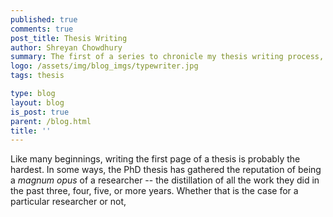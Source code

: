 ```yaml
---
published: true
comments: true
post_title: Thesis Writing
author: Shreyan Chowdhury
summary: The first of a series to chronicle my thesis writing process, and reflect on my PhD journey.  
logo: /assets/img/blog_imgs/typewriter.jpg
tags: thesis

type: blog
layout: blog
is_post: true
parent: /blog.html
title: ''
---
```


Like many beginnings, writing the first page of a thesis is probably the hardest. 
In some ways, the PhD thesis has gathered the reputation of being a _magnum opus_ 
of a researcher -- the distillation of all the work they did in the past 
three, four, five, or more years. Whether that is the case for a particular researcher
or not, 